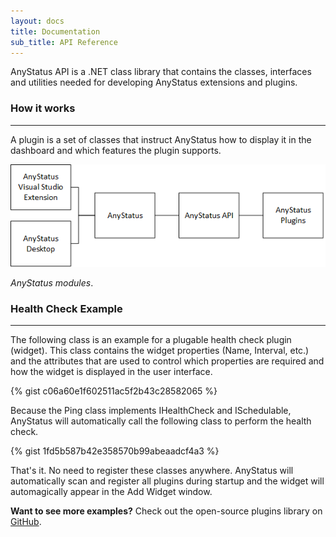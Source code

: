 ```yaml
---
layout: docs
title: Documentation
sub_title: API Reference
---
```


AnyStatus API is a .NET class library that contains the classes, interfaces and utilities needed for developing AnyStatus extensions and plugins.

### How it works
---------------

A plugin is a set of classes that instruct AnyStatus how to display it in the dashboard and which features the plugin supports.

![AnyStatus Components](/assets/images/AnyStatusComponents.png)

_AnyStatus modules_.

### Health Check Example
-------------------

The following class is an example for a plugable health check plugin (widget).
This class contains the widget properties (Name, Interval, etc.) and the attributes that are used to control which properties are required
and how the widget is displayed in the user interface.

{% gist c06a60e1f602511ac5f2b43c28582065 %}

Because the Ping class implements IHealthCheck and ISchedulable, AnyStatus will automatically call the following class to perform the health check.

{% gist 1fd5b587b42e358570b99abeaadcf4a3 %}

That's it. No need to register these classes anywhere. AnyStatus will automatically scan and register all plugins during startup and 
the widget will automagically appear in the Add Widget window.

**Want to see more examples?** Check out the open-source plugins library on [GitHub](https://github.com/AnyStatus/Plugins).
